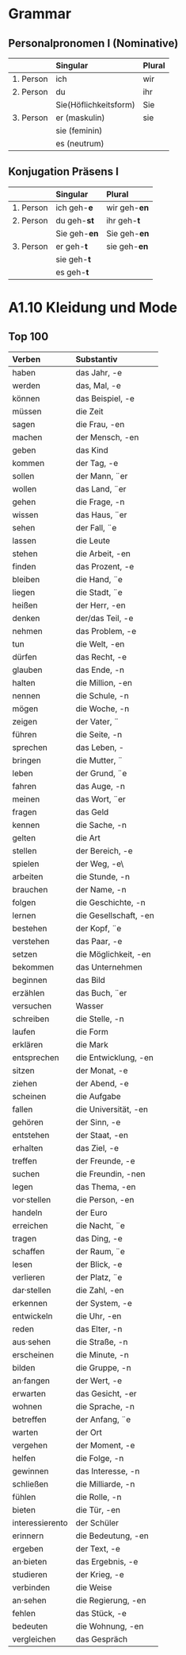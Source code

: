 
# Grammar 
## Personalpronomen I (Nominative)

|               | Singular              | Plural|
| ------------- |:----------------------| :-----|
| 1. Person     | ich                   | wir   |
| 2. Person     | du                    | ihr   |
|               | Sie(Höflichkeitsform) | Sie   |
| 3. Person     | er (maskulin)         | sie   |
|               | sie (feminin)         |       |
|               | es (neutrum)          |       |

## Konjugation Präsens I

|               | Singular       | Plural             |
| ------------- |:---------------| :------------------|
| 1. Person     | ich geh-**e**  | wir geh-**en**     |
| 2. Person     | du geh-**st**  | ihr geh-**t**      |
|               | Sie geh-**en** | Sie geh-**en**     |
| 3. Person     | er geh-**t**   | sie geh-**en**     |
|               | sie geh-**t**  |                    |
|               | es geh-**t**   |                    |




# A1.10 Kleidung und Mode


## Top 100

| Verben                               | Substantiv                |
| :----------------------------------- |:--------------------------|
| haben                                | das Jahr, -e              |
| werden                               | das, Mal, -e              |
| können                               | das Beispiel, -e          |
| müssen                               | die Zeit                  | 
| sagen                                | die Frau, -en             |
| machen                               | der Mensch, -en           |
| geben                                | das Kind                  |
| kommen                               | der Tag, -e               |
| sollen                               | der Mann, ¨er             |
| wollen                               | das Land, ¨er             |
| gehen                                | die Frage, -n             |
| wissen                               | das Haus, ¨er             |
| sehen                                | der Fall, ¨e              |
| lassen                               | die Leute                 |
| stehen                               | die Arbeit, -en           |
| finden                               | das Prozent, -e           |
| bleiben                              | die Hand, ¨e              |
| liegen                               | die Stadt, ¨e             |
| heißen                               | der Herr, -en             |
| denken                               | der/das Teil, -e          |
| nehmen                               | das Problem, -e           |
| tun                                  | die Welt, -en             |
| dürfen                               | das Recht, -e             |
| glauben                              | das Ende, -n              |
| halten                               | die Million, -en          |
| nennen                               | die Schule, -n            |
| mögen                                | die Woche, -n             |
| zeigen                               | der Vater, ¨              | 
| führen                               | die Seite, -n             |
| sprechen                             | das Leben, -              |
| bringen                              | die Mutter, ¨             |
| leben                                | der Grund, ¨e             |
| fahren                               | das Auge, -n              |
| meinen                               | das Wort, ¨er             |
| fragen                               | das Geld                  |
| kennen                               | die Sache, -n             |
| gelten                               | die Art                   |
| stellen                              | der Bereich, -e           |
| spielen                              | der Weg, -e\              |
| arbeiten                             | die Stunde, -n            | 
| brauchen                             | der Name, -n              |
| folgen                               | die Geschichte, -n        |
| lernen                               | die Gesellschaft, -en     |
| bestehen                             | der Kopf, ¨e              |
| verstehen                            | das Paar, -e              |
| setzen                               | die Möglichkeit, -en      |
| bekommen                             | das Unternehmen           |
| beginnen                             | das Bild                  |
| erzählen                             | das Buch, ¨er             |
| versuchen                            | Wasser                    |
| schreiben                            | die Stelle, -n            |
| laufen                               | die Form                  |
| erklären                             | die Mark                  |
| entsprechen                          | die Entwicklung, -en      |
| sitzen                               | der Monat, -e             |
| ziehen                               | der Abend, -e             |
| scheinen                             | die Aufgabe               |
| fallen                               | die Universität, -en      |
| gehören                              | der Sinn, -e              |
| entstehen                            | der Staat, -en            |
| erhalten                             | das Ziel, -e              |
| treffen                              | der Freunde, -e           |
| suchen                               | die Freundin, -nen        |
| legen                                | das Thema, -en            |
| vor·stellen                          | die Person, -en           |
| handeln                              | der Euro                  |
| erreichen                            | die Nacht, ¨e             |
| tragen                               | das Ding, -e              |
| schaffen                             | der Raum, ¨e              |
| lesen                                | der Blick, -e             |
| verlieren                            | der Platz, ¨e             |
| dar·stellen                          | die Zahl, -en             |
| erkennen                             | der System, -e            |
| entwickeln                           | die Uhr, -en              |
| reden                                | das Elter, -n             |
| aus·sehen                            | die Straße, -n            |
| erscheinen                           | die Minute, -n            |
| bilden                               | die Gruppe, -n            |
| an·fangen                            | der Wert, -e              |   
| erwarten                             | das Gesicht, -er          |
| wohnen                               | die Sprache, -n           |
| betreffen                            | der Anfang, ¨e            |
| warten                               | der Ort                   |
| vergehen                             | der Moment, -e            |
| helfen                               | die Folge, -n             |
| gewinnen                             | das Interesse, -n         |
| schließen                            | die Milliarde, -n         |
| fühlen                               | die Rolle, -n             |
| bieten                               | die Tür, -en              |
| interessierento                      | der Schüler               |
| erinnern                             | die Bedeutung, -en        |
| ergeben                              | der Text, -e              |
| an·bieten                            | das Ergebnis, -e          |
| studieren                            | der Krieg, -e             |
| verbinden                            | die Weise                 |
| an·sehen                             | die Regierung, -en        |
| fehlen                               | das Stück, -e             |
| bedeuten                             | die Wohnung, -en          |
| vergleichen                          | das Gespräch              | 




